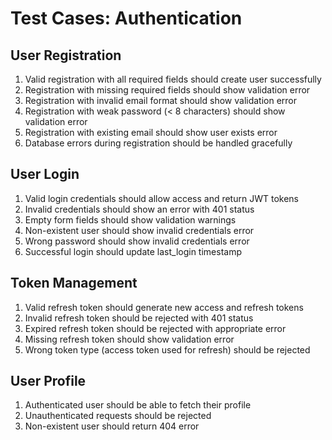 # Test Cases: Authentication

## User Registration
1. Valid registration with all required fields should create user successfully
2. Registration with missing required fields should show validation error
3. Registration with invalid email format should show validation error
4. Registration with weak password (< 8 characters) should show validation error
5. Registration with existing email should show user exists error
6. Database errors during registration should be handled gracefully

## User Login
1. Valid login credentials should allow access and return JWT tokens
2. Invalid credentials should show an error with 401 status
3. Empty form fields should show validation warnings
4. Non-existent user should show invalid credentials error
5. Wrong password should show invalid credentials error
6. Successful login should update last_login timestamp

## Token Management
1. Valid refresh token should generate new access and refresh tokens
2. Invalid refresh token should be rejected with 401 status
3. Expired refresh token should be rejected with appropriate error
4. Missing refresh token should show validation error
5. Wrong token type (access token used for refresh) should be rejected

## User Profile
1. Authenticated user should be able to fetch their profile
2. Unauthenticated requests should be rejected
3. Non-existent user should return 404 error
